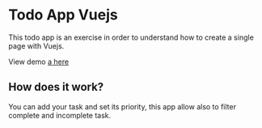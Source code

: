 # Todo App Vuejs
This todo app is an exercise in order to understand how to create a single page with Vuejs.

View demo [a here](https://todovuejs.herokuapp.com/)

## How does it work?
You can add your task and set its priority, this app allow also to filter complete and incomplete task.

